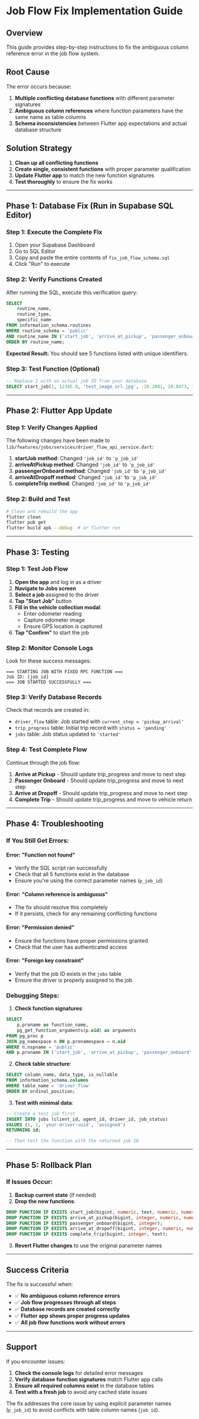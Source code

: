 # Job Flow Fix Implementation Guide

## **Overview**
This guide provides step-by-step instructions to fix the ambiguous column reference error in the job flow system.

## **Root Cause**
The error occurs because:
1. **Multiple conflicting database functions** with different parameter signatures
2. **Ambiguous column references** where function parameters have the same name as table columns
3. **Schema inconsistencies** between Flutter app expectations and actual database structure

## **Solution Strategy**
1. **Clean up all conflicting functions**
2. **Create single, consistent functions** with proper parameter qualification
3. **Update Flutter app** to match the new function signatures
4. **Test thoroughly** to ensure the fix works

---

## **Phase 1: Database Fix (Run in Supabase SQL Editor)**

### **Step 1: Execute the Complete Fix**
1. Open your Supabase Dashboard
2. Go to SQL Editor
3. Copy and paste the entire contents of `fix_job_flow_schema.sql`
4. Click "Run" to execute

### **Step 2: Verify Functions Created**
After running the SQL, execute this verification query:
```sql
SELECT 
    routine_name, 
    routine_type,
    specific_name
FROM information_schema.routines 
WHERE routine_schema = 'public' 
AND routine_name IN ('start_job', 'arrive_at_pickup', 'passenger_onboard', 'arrive_at_dropoff', 'complete_trip')
ORDER BY routine_name;
```

**Expected Result:** You should see 5 functions listed with unique identifiers.

### **Step 3: Test Function (Optional)**
```sql
-- Replace 1 with an actual job ID from your database
SELECT start_job(1, 12345.0, 'test_image_url.jpg', -26.2041, 28.0473, 10.0);
```

---

## **Phase 2: Flutter App Update**

### **Step 1: Verify Changes Applied**
The following changes have been made to `lib/features/jobs/services/driver_flow_api_service.dart`:

1. **startJob method**: Changed `'job_id'` to `'p_job_id'`
2. **arriveAtPickup method**: Changed `'job_id'` to `'p_job_id'`
3. **passengerOnboard method**: Changed `'job_id'` to `'p_job_id'`
4. **arriveAtDropoff method**: Changed `'job_id'` to `'p_job_id'`
5. **completeTrip method**: Changed `'job_id'` to `'p_job_id'`

### **Step 2: Build and Test**
```bash
# Clean and rebuild the app
flutter clean
flutter pub get
flutter build apk --debug  # or flutter run
```

---

## **Phase 3: Testing**

### **Step 1: Test Job Flow**
1. **Open the app** and log in as a driver
2. **Navigate to Jobs screen**
3. **Select a job** assigned to the driver
4. **Tap "Start Job"** button
5. **Fill in the vehicle collection modal**:
   - Enter odometer reading
   - Capture odometer image
   - Ensure GPS location is captured
6. **Tap "Confirm"** to start the job

### **Step 2: Monitor Console Logs**
Look for these success messages:
```
=== STARTING JOB WITH FIXED RPC FUNCTION ===
Job ID: [job_id]
=== JOB STARTED SUCCESSFULLY ===
```

### **Step 3: Verify Database Records**
Check that records are created in:
- `driver_flow` table: Job started with `current_step = 'pickup_arrival'`
- `trip_progress` table: Initial trip record with `status = 'pending'`
- `jobs` table: Job status updated to `'started'`

### **Step 4: Test Complete Flow**
Continue through the job flow:
1. **Arrive at Pickup** - Should update trip_progress and move to next step
2. **Passenger Onboard** - Should update trip_progress and move to next step
3. **Arrive at Dropoff** - Should update trip_progress and move to next step
4. **Complete Trip** - Should update trip_progress and move to vehicle return

---

## **Phase 4: Troubleshooting**

### **If You Still Get Errors:**

#### **Error: "Function not found"**
- Verify the SQL script ran successfully
- Check that all 5 functions exist in the database
- Ensure you're using the correct parameter names (`p_job_id`)

#### **Error: "Column reference is ambiguous"**
- The fix should resolve this completely
- If it persists, check for any remaining conflicting functions

#### **Error: "Permission denied"**
- Ensure the functions have proper permissions granted
- Check that the user has authenticated access

#### **Error: "Foreign key constraint"**
- Verify that the job ID exists in the `jobs` table
- Ensure the driver is properly assigned to the job

### **Debugging Steps:**
1. **Check function signatures**:
```sql
SELECT 
    p.proname as function_name,
    pg_get_function_arguments(p.oid) as arguments
FROM pg_proc p
JOIN pg_namespace n ON p.pronamespace = n.oid
WHERE n.nspname = 'public' 
AND p.proname IN ('start_job', 'arrive_at_pickup', 'passenger_onboard', 'arrive_at_dropoff', 'complete_trip');
```

2. **Check table structure**:
```sql
SELECT column_name, data_type, is_nullable 
FROM information_schema.columns 
WHERE table_name = 'driver_flow'
ORDER BY ordinal_position;
```

3. **Test with minimal data**:
```sql
-- Create a test job first
INSERT INTO jobs (client_id, agent_id, driver_id, job_status) 
VALUES (1, 1, 'your-driver-uuid', 'assigned') 
RETURNING id;

-- Then test the function with the returned job ID
```

---

## **Phase 5: Rollback Plan**

### **If Issues Occur:**
1. **Backup current state** (if needed)
2. **Drop the new functions**:
```sql
DROP FUNCTION IF EXISTS start_job(bigint, numeric, text, numeric, numeric, numeric);
DROP FUNCTION IF EXISTS arrive_at_pickup(bigint, integer, numeric, numeric, numeric);
DROP FUNCTION IF EXISTS passenger_onboard(bigint, integer);
DROP FUNCTION IF EXISTS arrive_at_dropoff(bigint, integer, numeric, numeric, numeric);
DROP FUNCTION IF EXISTS complete_trip(bigint, integer, text);
```

3. **Revert Flutter changes** to use the original parameter names

---

## **Success Criteria**

The fix is successful when:
- ✅ **No ambiguous column reference errors**
- ✅ **Job flow progresses through all steps**
- ✅ **Database records are created correctly**
- ✅ **Flutter app shows proper progress updates**
- ✅ **All job flow functions work without errors**

---

## **Support**

If you encounter issues:
1. **Check the console logs** for detailed error messages
2. **Verify database function signatures** match Flutter app calls
3. **Ensure all required columns exist** in the database tables
4. **Test with a fresh job** to avoid any cached state issues

The fix addresses the core issue by using explicit parameter names (`p_job_id`) to avoid conflicts with table column names (`job_id`).
